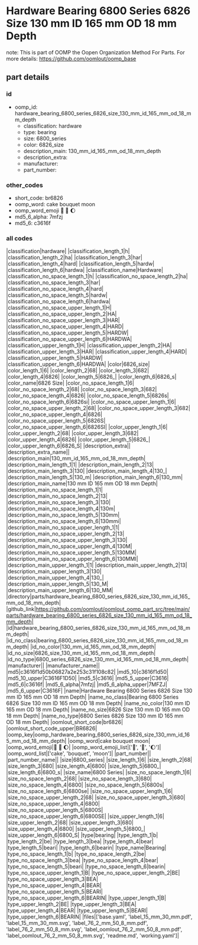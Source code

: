 # Hardware Bearing 6800 Series 6826 Size 130 mm ID 165 mm OD 18 mm Depth  

note: This is part of OOMP the Oopen Organization Method For Parts. For more details: https://github.com/oomlout/oomp_base

##  part details





### id
* oomp_id: hardware_bearing_6800_series_6826_size_130_mm_id_165_mm_od_18_mm_depth
  * classification: hardware
  * type: bearing
  * size: 6800_series
  * color: 6826_size
  * description_main: 130_mm_id_165_mm_od_18_mm_depth
  * description_extra: 
  * manufacturer: 
  * part_number: 

### other_codes
* short_code: br6826
* oomp_word: cake bouquet moon
* oomp_word_emoji :cake: :bouquet: :moon:
* md5_6_alpha: 7mfzj
* md5_6: c3616f

### all codes 
|classification|hardware|
|classification_length_1|h|
|classification_length_2|ha|
|classification_length_3|har|
|classification_length_4|hard|
|classification_length_5|hardw|
|classification_length_6|hardwa|
|classification_name|Hardware|
|classification_no_space_length_1|h|
|classification_no_space_length_2|ha|
|classification_no_space_length_3|har|
|classification_no_space_length_4|hard|
|classification_no_space_length_5|hardw|
|classification_no_space_length_6|hardwa|
|classification_no_space_upper_length_1|H|
|classification_no_space_upper_length_2|HA|
|classification_no_space_upper_length_3|HAR|
|classification_no_space_upper_length_4|HARD|
|classification_no_space_upper_length_5|HARDW|
|classification_no_space_upper_length_6|HARDWA|
|classification_upper_length_1|H|
|classification_upper_length_2|HA|
|classification_upper_length_3|HAR|
|classification_upper_length_4|HARD|
|classification_upper_length_5|HARDW|
|classification_upper_length_6|HARDWA|
|color|6826_size|
|color_length_1|6|
|color_length_2|68|
|color_length_3|682|
|color_length_4|6826|
|color_length_5|6826_|
|color_length_6|6826_s|
|color_name|6826 Size|
|color_no_space_length_1|6|
|color_no_space_length_2|68|
|color_no_space_length_3|682|
|color_no_space_length_4|6826|
|color_no_space_length_5|6826s|
|color_no_space_length_6|6826si|
|color_no_space_upper_length_1|6|
|color_no_space_upper_length_2|68|
|color_no_space_upper_length_3|682|
|color_no_space_upper_length_4|6826|
|color_no_space_upper_length_5|6826S|
|color_no_space_upper_length_6|6826SI|
|color_upper_length_1|6|
|color_upper_length_2|68|
|color_upper_length_3|682|
|color_upper_length_4|6826|
|color_upper_length_5|6826_|
|color_upper_length_6|6826_S|
|description_extra||
|description_extra_name||
|description_main|130_mm_id_165_mm_od_18_mm_depth|
|description_main_length_1|1|
|description_main_length_2|13|
|description_main_length_3|130|
|description_main_length_4|130_|
|description_main_length_5|130_m|
|description_main_length_6|130_mm|
|description_main_name|130 mm ID 165 mm OD 18 mm Depth|
|description_main_no_space_length_1|1|
|description_main_no_space_length_2|13|
|description_main_no_space_length_3|130|
|description_main_no_space_length_4|130m|
|description_main_no_space_length_5|130mm|
|description_main_no_space_length_6|130mmi|
|description_main_no_space_upper_length_1|1|
|description_main_no_space_upper_length_2|13|
|description_main_no_space_upper_length_3|130|
|description_main_no_space_upper_length_4|130M|
|description_main_no_space_upper_length_5|130MM|
|description_main_no_space_upper_length_6|130MMI|
|description_main_upper_length_1|1|
|description_main_upper_length_2|13|
|description_main_upper_length_3|130|
|description_main_upper_length_4|130_|
|description_main_upper_length_5|130_M|
|description_main_upper_length_6|130_MM|
|directory|parts/hardware_bearing_6800_series_6826_size_130_mm_id_165_mm_od_18_mm_depth|
|github_link|https://github.com/oomlout/oomlout_oomp_part_src/tree/main/parts/hardware_bearing_6800_series_6826_size_130_mm_id_165_mm_od_18_mm_depth|
|id|hardware_bearing_6800_series_6826_size_130_mm_id_165_mm_od_18_mm_depth|
|id_no_class|bearing_6800_series_6826_size_130_mm_id_165_mm_od_18_mm_depth|
|id_no_color|130_mm_id_165_mm_od_18_mm_depth|
|id_no_size|6826_size_130_mm_id_165_mm_od_18_mm_depth|
|id_no_type|6800_series_6826_size_130_mm_id_165_mm_od_18_mm_depth|
|manufacturer||
|manufacturer_name||
|md5|c3616f1d50b06827a2e253c31f108c82|
|md5_10|c3616f1d50|
|md5_10_upper|C3616F1D50|
|md5_5|c3616|
|md5_5_upper|C3616|
|md5_6|c3616f|
|md5_6_alpha|7mfzj|
|md5_6_alpha_upper|7MFZJ|
|md5_6_upper|C3616F|
|name|Hardware Bearing 6800 Series 6826 Size 130 mm ID 165 mm OD 18 mm Depth|
|name_no_class|Bearing 6800 Series 6826 Size 130 mm ID 165 mm OD 18 mm Depth|
|name_no_color|130 mm ID 165 mm OD 18 mm Depth|
|name_no_size|6826 Size 130 mm ID 165 mm OD 18 mm Depth|
|name_no_type|6800 Series 6826 Size 130 mm ID 165 mm OD 18 mm Depth|
|oomlout_short_code|br6826|
|oomlout_short_code_upper|BR6826|
|oomp_key|oomp_hardware_bearing_6800_series_6826_size_130_mm_id_165_mm_od_18_mm_depth|
|oomp_word|cake bouquet moon|
|oomp_word_emoji|:cake: :bouquet: :moon:|
|oomp_word_emoji_list|[':cake:', ':bouquet:', ':moon:']|
|oomp_word_list|['cake', 'bouquet', 'moon']|
|part_number||
|part_number_name||
|size|6800_series|
|size_length_1|6|
|size_length_2|68|
|size_length_3|680|
|size_length_4|6800|
|size_length_5|6800_|
|size_length_6|6800_s|
|size_name|6800 Series|
|size_no_space_length_1|6|
|size_no_space_length_2|68|
|size_no_space_length_3|680|
|size_no_space_length_4|6800|
|size_no_space_length_5|6800s|
|size_no_space_length_6|6800se|
|size_no_space_upper_length_1|6|
|size_no_space_upper_length_2|68|
|size_no_space_upper_length_3|680|
|size_no_space_upper_length_4|6800|
|size_no_space_upper_length_5|6800S|
|size_no_space_upper_length_6|6800SE|
|size_upper_length_1|6|
|size_upper_length_2|68|
|size_upper_length_3|680|
|size_upper_length_4|6800|
|size_upper_length_5|6800_|
|size_upper_length_6|6800_S|
|type|bearing|
|type_length_1|b|
|type_length_2|be|
|type_length_3|bea|
|type_length_4|bear|
|type_length_5|beari|
|type_length_6|bearin|
|type_name|Bearing|
|type_no_space_length_1|b|
|type_no_space_length_2|be|
|type_no_space_length_3|bea|
|type_no_space_length_4|bear|
|type_no_space_length_5|beari|
|type_no_space_length_6|bearin|
|type_no_space_upper_length_1|B|
|type_no_space_upper_length_2|BE|
|type_no_space_upper_length_3|BEA|
|type_no_space_upper_length_4|BEAR|
|type_no_space_upper_length_5|BEARI|
|type_no_space_upper_length_6|BEARIN|
|type_upper_length_1|B|
|type_upper_length_2|BE|
|type_upper_length_3|BEA|
|type_upper_length_4|BEAR|
|type_upper_length_5|BEARI|
|type_upper_length_6|BEARIN|
|files|['base.yaml', 'label_15_mm_30_mm.pdf', 'label_15_mm_30_mm.svg', 'label_76_2_mm_50_8_mm.pdf', 'label_76_2_mm_50_8_mm.svg', 'label_oomlout_76_2_mm_50_8_mm.pdf', 'label_oomlout_76_2_mm_50_8_mm.svg', 'readme.md', 'working.yaml']|
